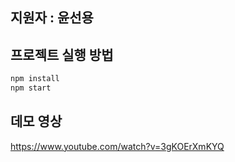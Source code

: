 ## 지원자 : 윤선용


## 프로젝트 실행 방법

```bash
npm install
npm start
```

## 데모 영상
https://www.youtube.com/watch?v=3gKOErXmKYQ
